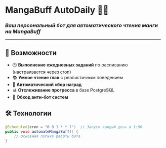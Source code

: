 # MangaBuff AutoDaily 🤖✨  
### *Ваш персональный бот для автоматического чтения манги на MangaBuff*

---

## 🌟 Возможности
- 🕒 **Выполнение ежедневных заданий** по расписанию (настраивается через cron)
- 📚 **Умное чтение глав** с реалистичным поведением
- 🎁 **Автоматический сбор наград**
- 📊 **Отслеживание прогресса** в базе PostgreSQL
- 🤖 **Обход анти-бот систем**

## 🛠 Технологии
```java
@Scheduled(cron = "0 0 1 * * ?")  // Запуск каждый день в 1:00
public void automateMangaBuff() {
    // Основная логика работы бота
}
```
